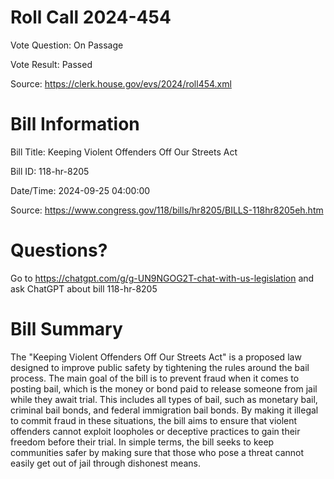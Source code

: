 # Roll Call 2024-454

Vote Question: On Passage

Vote Result: Passed

Source: https://clerk.house.gov/evs/2024/roll454.xml

# Bill Information

Bill Title: Keeping Violent Offenders Off Our Streets Act

Bill ID: 118-hr-8205

Date/Time: 2024-09-25 04:00:00

Source: https://www.congress.gov/118/bills/hr8205/BILLS-118hr8205eh.htm

# Questions?

Go to https://chatgpt.com/g/g-UN9NGOG2T-chat-with-us-legislation and ask ChatGPT about bill 118-hr-8205

# Bill Summary
The "Keeping Violent Offenders Off Our Streets Act" is a proposed law designed to improve public safety by tightening the rules around the bail process. The main goal of the bill is to prevent fraud when it comes to posting bail, which is the money or bond paid to release someone from jail while they await trial. This includes all types of bail, such as monetary bail, criminal bail bonds, and federal immigration bail bonds. By making it illegal to commit fraud in these situations, the bill aims to ensure that violent offenders cannot exploit loopholes or deceptive practices to gain their freedom before their trial. In simple terms, the bill seeks to keep communities safer by making sure that those who pose a threat cannot easily get out of jail through dishonest means.
